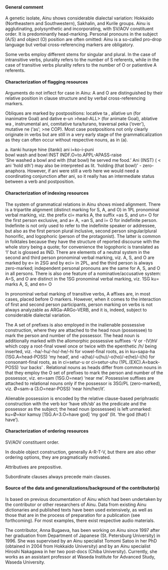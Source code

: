 #### General comment

A genetic isolate, Ainu shows considerable dialectal variation: Hokkaido
(Northeastern and Southwestern), Sakhalin, and Kurile groups. Ainu is
agglutinating, polysynthetic and incorporating, with SV/AOV constituent order.
It is predominantly head-marking. Personal pronouns in the subject (A/S) and
object (O) position are often omitted: Ainu is a so-called pro-drop language but
verbal cross-referencing markers are obligatory.

Some verbs employ different stems for singular and plural. In the case of
intransitive verbs, plurality refers to the number of S referents, while in the
case of transitive verbs plurality refers to the number of O or patientive
A referents.

#### Characterization of flagging resources

Arguments do not inflect for case in Ainu: A and O are distinguished by their
relative position in clause structure and by verbal cross-referencing markers.

Obliques are marked by postpositions: locative ta , allative un (for inanimatre
Goal) and dative e-un &gt;head-ALL> (for animate Goal), ablative wa , instrumental
ani, comitative tura/turano, traversal peka (‘over’), mutative ne (‘as’; &gt;ne
COP). Most case postpositions not only clearly originate in verbs but are still
in a very early stage of the grammaticalization as they can often occur without
respective nouns, as in (a).

a. itanki huraye hine (itanki) ani i=ko-i-puni<br>
bowl wash and bowl INST INDF.O=to.APPL-APASS-raise<br>
‘She washed a bowl and with (that bowl) he served me food.’ Ani (INST) ( < ani 'hold sth') may also be interpreted as lit. ‘holding (that bowl)' - zero-anaphora. However, if ani were still a verb here we would need a coordinating conjunction after ani, so it really has an intermediate status between a verb and postposition.

#### Characterization of indexing resources

The system of grammatical relations in Ainu shows mixed alignment. There is
a tripartite alignment (distinct marking for S, A, and O) in 1PL pronominal
verbal marking, viz. the prefix ci= marks A, the suffix =as S, and un= O for the
first person exclusive, and a= A, =an S, and i= O for indefinite person.
Indefinite is not only used to refer to the indefinite speaker or addressee, but
also as the first person plural inclusive, second person singular/plural
honorific, and logophoric (person of the protagonist). The latter is common in
folktales because they have the structure of reported discourse with the whole
story being a quote; for convenience the logophoric is translated as ‘I’ but is
glossed as IND. There are elements of a neutral system in the second and third
person pronominal verbal marking, viz. A, S, and O are marked by e= in 2SG and
by eci= in 2PL, and the third person is always zero-marked; independent personal
pronouns are the same for A, S, and O in all persons. There is also one feature
of a nominative/accusative system: A=S, and O are distinct in the 1SG pronominal
verbal marking, viz. 1SG ku= marks A, S, and en= O

In pronominal verbal marking of transitive verbs, A affixes are, in most cases,
placed before O markers. However, when it comes to the interaction of first and
second person participants, person marking on verbs is not always analyzable as
ARGa-ARGo-VERB, and it is, indeed, subject to considerable dialectal variation.

The A set of prefixes is also employed in the inalienable possessive
construction, where they are attached to the head noun (possessee) to mark the
person and number of the possessor. The head noun is additionally marked with
the allomorphic possessive suffixes -V or -(V)hV which copy a root-final vowel
once or twice with the epenthetic /h/ being inserted, viz. -ha/-hu/-ho/-he/-hi
for vowel-final roots, as in ku=sapa-ha (1SG.A=head-POSS) ‘my head’, and
-a(ha)/-u(hu)/-o(ho)/-e(he)/-i(hi) for consonant-final roots, as in ci=setur-u
or ci=setur-uhu (1PL.(EXC).A=back-POSS) ‘our backs’ . Relational nouns as heads
differ from common nouns in that they employ the O set of prefixes to mark the
person and number of the possessor, viz. en=sam (1SG.O=near) ‘near me’.
Possessive suffixes are attached to relational nouns only if the possessor is
3SG/PL (zero-marked), viz. Ø=sam-a (3.O=near-POSS) ‘near him/her/it’.

Alienable possession is encoded by the relative clause-based periphrastic
construction with the verb kor ‘have sth/sb’ as the predicate and the possessor
as the subject; the head noun (possessee) is left unmarked: ku=Ø=kor kamuy
[1SG.А=3.O=have god] ‘my god’ (lit. ‘the god (that) I have’).

#### Characterization of ordering resources

SV/AOV constituent order.

In double object construction, generally A-R-T-V, but there are also other ordering options, they are pragmatically motivated.<br>

Attributives are prepositive.

Subordinate clauses always precede main clauses.

#### Source of the data and generalizations/background of the contributor(s)

Is based on previous documentation of Ainu which had been undertaken by the
contributor or other researchers of Ainu. Data from existing Ainu dictionaries
and published texts have been used extensively, as well as those that are in the
process of preparation for a publication (see forthcoming). For most examples,
there exist respective audio materials.

The contributor, Anna Bugaeva, has been working on Ainu since 1997 after her
graduation from Department of Japanese (St. Petersburg University) in 1996. She
was supervised by an Ainu specialist Tomomi Satoo in her PhD (obtained in 2004
from Hokkaido University) and by an Ainu specialist Hiroshi Nakagawa in her two
post-docs (Chiba University). Currently, she works as an assistant professor at
Waseda Institute for Advanced Study, Waseda University.

